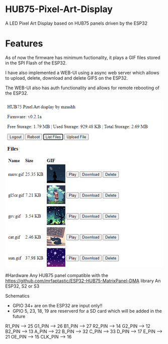 # HUB75-Pixel-Art-Display
A LED Pixel Art Display based on HUB75 panels driven by the ESP32

# Features
As of now the firmware has minimum fuctionality, it plays a GIF files stored in the SPI Flash of the ESP32.

I have also implemented a WEB-UI using a async web server which allows to upload, delete, download and delete GIFS on the ESP32.

The WEB-UI also has auth functionality and allows for remote rebooting of the ESP32.

![alt text](https://github.com/mzashh/HUB75-Pixel-Art-Display/blob/6dd2d68b21905c8d801fee8adb18e6ca6addbe45/images/UI.png)

#Hardware
Any HUB75 panel compatible with the https://github.com/mrfaptastic/ESP32-HUB75-MatrixPanel-DMA library
An ESP32, S2 or S3 

Schematics
* GPIO 34+ are on the ESP32 are input only!!
* GPIO 5, 23, 18, 19 are reserverd for a SD card which will be added in the future

R1_PIN --> 25
G1_PIN --> 26
B1_PIN --> 27
R2_PIN --> 14
G2_PIN --> 12
B2_PIN --> 13
A_PIN --> 22
B_PIN --> 32
C_PIN --> 33
D_PIN --> 17
E_PIN --> 21
OE_PIN --> 15
CLK_PIN --> 16

 
